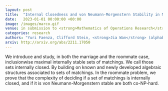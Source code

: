 ```yaml
---
layout: post
title:  "Internal Closedness and von Neumann-Morgenstern Stability in Matching Theory: Structures and Complexity"
date:   2023-01-01 00:00:00 +00:00
image: /images/marco.gif
venue: in submission to <strong>Mathematics of Operations Research</strong> and to <strong>ACM Conference on Economics and Computation (EC)</strong>.
categories: research
authors: "Yuri Faenza, Clifford Stein, <strong>Jia Wan</strong> (alphabetical order)"
arxiv: http://arxiv.org/abs/2211.17050
---
```

We introduce and study, in both the marriage and the roommate case, inclusionwise maximal internally stable sets of matchings. We call those sets internally closed. By building on known and newly developed algebraic structures associated to sets of matchings. In the roommate problem, we prove that the complexity of deciding if a set of matchings is internally closed, and if it is von Neumann-Morgenstern stable are both co-NP-hard.
